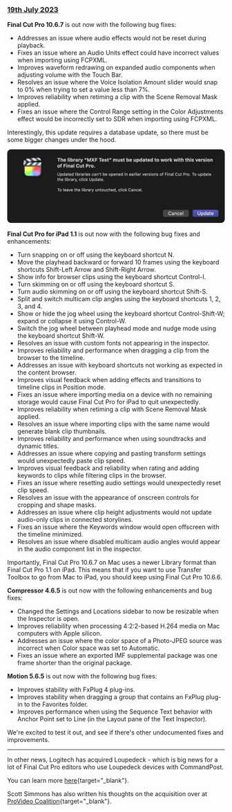 ### [19th July 2023](/news/20230719)

**Final Cut Pro 10.6.7** is out now with the following bug fixes:

- Addresses an issue where audio effects would not be reset during playback.
- Fixes an issue where an Audio Units effect could have incorrect values when importing using FCPXML.
- Improves waveform redrawing on expanded audio components when adjusting volume with the Touch Bar.
- Resolves an issue where the Voice Isolation Amount slider would snap to 0% when trying to set a value less than 7%.
- Improves reliability when retiming a clip with the Scene Removal Mask applied.
- Fixes an issue where the Control Range setting in the Color Adjustments effect would be incorrectly set to SDR when importing using FCPXML.

Interestingly, this update requires a database update, so there must be some bigger changes under the hood.

![](/static/database-update.png)

**Final Cut Pro for iPad 1.1** is out now with the following bug fixes and enhancements:

- Turn snapping on or off using the keyboard shortcut N.
- Move the playhead backward or forward 10 frames using the keyboard shortcuts Shift-Left Arrow and Shift-Right Arrow.
- Show info for browser clips using the keyboard shortcut Control-I.
- Turn skimming on or off using the keyboard shortcut S.
- Turn audio skimming on or off using the keyboard shortcut Shift-S.
- Split and switch multicam clip angles using the keyboard shortcuts 1, 2, 3, and 4.
- Show or hide the jog wheel using the keyboard shortcut Control-Shift-W; expand or collapse it using Control-W.
- Switch the jog wheel between playhead mode and nudge mode using the keyboard shortcut Shift-W.
- Resolves an issue with custom fonts not appearing in the inspector.
- Improves reliability and performance when dragging a clip from the browser to the timeline.
- Addresses an issue with keyboard shortcuts not working as expected in the content browser.
- Improves visual feedback when adding effects and transitions to timeline clips in Position mode.
- Fixes an issue where importing media on a device with no remaining storage would cause Final Cut Pro for iPad to quit unexpectedly.
- Improves reliability when retiming a clip with Scene Removal Mask applied.
- Resolves an issue where importing clips with the same name would generate blank clip thumbnails.
- Improves reliability and performance when using soundtracks and dynamic titles.
- Addresses an issue where copying and pasting transform settings would unexpectedly paste clip speed.
- Improves visual feedback and reliability when rating and adding keywords to clips while filtering clips in the browser.
- Fixes an issue where resetting audio settings would unexpectedly reset clip speed.
- Resolves an issue with the appearance of onscreen controls for cropping and shape masks.
- Addresses an issue where clip height adjustments would not update audio-only clips in connected storylines.
- Fixes an issue where the Keywords window would open offscreen with the timeline minimized.
- Resolves an issue where disabled multicam audio angles would appear in the audio component list in the inspector.

Importantly, Final Cut Pro 10.6.7 on Mac uses a newer Library format than Final Cut Pro 1.1 on iPad. This means that if you want to use Transfer Toolbox to go from Mac to iPad, you should keep using Final Cut Pro 10.6.6.

**Compressor 4.6.5** is out now with the following enhancements and bug fixes:

- Changed the Settings and Locations sidebar to now be resizable when the Inspector is open.
- Improves reliability when processing 4:2:2-based H.264 media on Mac computers with Apple silicon.
- Addresses an issue where the color space of a Photo-JPEG source was incorrect when Color space was set to Automatic.
- Fixes an issue where an exported IMF supplemental package was one frame shorter than the original package.

**Motion 5.6.5** is out now with the following bug fixes:

- Improves stability with FxPlug 4 plug-ins.
- Improves stability when dragging a group that contains an FxPlug plug-in to the Favorites folder.
- Improves performance when using the Sequence Text behavior with Anchor Point set to Line (in the Layout pane of the Text Inspector).

We're excited to test it out, and see if there's other undocumented fixes and improvements.

---

In other news, Logitech has acquired Loupedeck - which is big news for a lot of Final Cut Pro editors who use Loupedeck devices with CommandPost.

You can learn more [here](https://news.logitech.com/press-releases/news-details/2023/Logitech-Acquires-Loupedeck/default.aspx){target="_blank"}.

Scott Simmons has also written his thoughts on the acquisition over at [ProVideo Coalition](https://www.provideocoalition.com/logitech-acquires-loupedeck-and-i-dont-know-how-to-feel-about-it/){target="_blank"}.